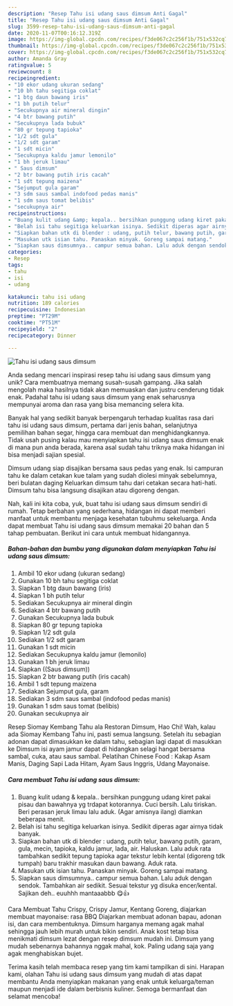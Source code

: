 ```yaml
---
description: "Resep Tahu isi udang saus dimsum Anti Gagal"
title: "Resep Tahu isi udang saus dimsum Anti Gagal"
slug: 3599-resep-tahu-isi-udang-saus-dimsum-anti-gagal
date: 2020-11-07T00:16:12.319Z
image: https://img-global.cpcdn.com/recipes/f3de067c2c256f1b/751x532cq70/tahu-isi-udang-saus-dimsum-foto-resep-utama.jpg
thumbnail: https://img-global.cpcdn.com/recipes/f3de067c2c256f1b/751x532cq70/tahu-isi-udang-saus-dimsum-foto-resep-utama.jpg
cover: https://img-global.cpcdn.com/recipes/f3de067c2c256f1b/751x532cq70/tahu-isi-udang-saus-dimsum-foto-resep-utama.jpg
author: Amanda Gray
ratingvalue: 5
reviewcount: 8
recipeingredient:
- "10 ekor udang ukuran sedang"
- "10 bh tahu segitiga coklat"
- "1 btg daun bawang iris"
- "1 bh putih telur"
- "Secukupnya air mineral dingin"
- "4 btr bawang putih"
- "Secukupnya lada bubuk"
- "80 gr tepung tapioka"
- "1/2 sdt gula"
- "1/2 sdt garam"
- "1 sdt micin"
- "Secukupnya kaldu jamur lemonilo"
- "1 bh jeruk limau"
- " Saus dimsum"
- "2 btr bawang putih iris cacah"
- "1 sdt tepung maizena"
- "Sejumput gula garam"
- "3 sdm saus sambal indofood pedas manis"
- "1 sdm saus tomat belibis"
- "secukupnya air"
recipeinstructions:
- "Buang kulit udang &amp; kepala.. bersihkan punggung udang kiret pakai pisau dan bawahnya yg trdapat kotorannya. Cuci bersih. Lalu tiriskan. Beri perasan jeruk limau lalu aduk. (Agar amisnya ilang) diamkan beberapa menit."
- "Belah isi tahu segitiga keluarkan isinya. Sedikit diperas agar airnya tidak banyak."
- "Siapkan bahan utk di blender : udang, putih telur, bawang putih, garam, gula, mecin, tapioka, kaldu jamur, lada, air. Haluskan. Lalu aduk rata tambahkan sedikit tepung tapioka agar tekstur lebih kental (digoreng tdk tumpah) baru trakhir masukan daun bawang. Aduk rata."
- "Masukan utk isian tahu. Panaskan minyak. Goreng sampai matang."
- "Siapkan saus dimsumnya.. campur semua bahan. Lalu aduk dengan sendok. Tambahkan air sedikit. Sesuai tekstur yg disuka encer/kental. Sajikan deh.. euuhhh mantaaabbb 😋👍"
categories:
- Resep
tags:
- tahu
- isi
- udang

katakunci: tahu isi udang 
nutrition: 189 calories
recipecuisine: Indonesian
preptime: "PT29M"
cooktime: "PT51M"
recipeyield: "2"
recipecategory: Dinner

---
```



![Tahu isi udang saus dimsum](https://img-global.cpcdn.com/recipes/f3de067c2c256f1b/751x532cq70/tahu-isi-udang-saus-dimsum-foto-resep-utama.jpg)

Anda sedang mencari inspirasi resep tahu isi udang saus dimsum yang unik? Cara membuatnya memang susah-susah gampang. Jika salah mengolah maka hasilnya tidak akan memuaskan dan justru cenderung tidak enak. Padahal tahu isi udang saus dimsum yang enak seharusnya mempunyai aroma dan rasa yang bisa memancing selera kita.

Banyak hal yang sedikit banyak berpengaruh terhadap kualitas rasa dari tahu isi udang saus dimsum, pertama dari jenis bahan, selanjutnya pemilihan bahan segar, hingga cara membuat dan menghidangkannya. Tidak usah pusing kalau mau menyiapkan tahu isi udang saus dimsum enak di mana pun anda berada, karena asal sudah tahu triknya maka hidangan ini bisa menjadi sajian spesial.

Dimsum udang siap disajikan bersama saus pedas yang enak. Isi campuran tahu ke dalam cetakan kue talam yang sudah diolesi minyak sebelumnya, beri bulatan daging Keluarkan dimsum tahu dari cetakan secara hati-hati. Dimsum tahu bisa langsung disajikan atau digoreng dengan.


Nah, kali ini kita coba, yuk, buat tahu isi udang saus dimsum sendiri di rumah. Tetap berbahan yang sederhana, hidangan ini dapat memberi manfaat untuk membantu menjaga kesehatan tubuhmu sekeluarga. Anda dapat membuat Tahu isi udang saus dimsum memakai 20 bahan dan 5 tahap pembuatan. Berikut ini cara untuk membuat hidangannya.

<!--inarticleads1-->

##### Bahan-bahan dan bumbu yang digunakan dalam menyiapkan Tahu isi udang saus dimsum:

1. Ambil 10 ekor udang (ukuran sedang)
1. Gunakan 10 bh tahu segitiga coklat
1. Siapkan 1 btg daun bawang (iris)
1. Siapkan 1 bh putih telur
1. Sediakan Secukupnya air mineral dingin
1. Sediakan 4 btr bawang putih
1. Gunakan Secukupnya lada bubuk
1. Siapkan 80 gr tepung tapioka
1. Siapkan 1/2 sdt gula
1. Sediakan 1/2 sdt garam
1. Gunakan 1 sdt micin
1. Sediakan Secukupnya kaldu jamur (lemonilo)
1. Gunakan 1 bh jeruk limau
1. Siapkan  ((Saus dimsum))
1. Siapkan 2 btr bawang putih (iris cacah)
1. Ambil 1 sdt tepung maizena
1. Sediakan Sejumput gula, garam
1. Sediakan 3 sdm saus sambal (indofood pedas manis)
1. Gunakan 1 sdm saus tomat (belibis)
1. Gunakan secukupnya air


Resep Siomay Kembang Tahu ala Restoran Dimsum, Hao Chi! Wah, kalau ada Siomay Kembang Tahu ini, pasti semua langsung. Setelah itu sebagian adonan dapat dimasukkan ke dalam tahu, sebagian lagi dapat di masukkan ke Dimsum isi ayam jamur dapat di hidangkan selagi hangat bersama sambal, cuka, atau saus sambal. Pelatihan Chinese Food : Kakap Asam Manis, Daging Sapi Lada Hitam, Ayam Saus Inggris, Udang Mayonaise. 

<!--inarticleads2-->

##### Cara membuat Tahu isi udang saus dimsum:

1. Buang kulit udang &amp; kepala.. bersihkan punggung udang kiret pakai pisau dan bawahnya yg trdapat kotorannya. Cuci bersih. Lalu tiriskan. Beri perasan jeruk limau lalu aduk. (Agar amisnya ilang) diamkan beberapa menit.
1. Belah isi tahu segitiga keluarkan isinya. Sedikit diperas agar airnya tidak banyak.
1. Siapkan bahan utk di blender : udang, putih telur, bawang putih, garam, gula, mecin, tapioka, kaldu jamur, lada, air. Haluskan. Lalu aduk rata tambahkan sedikit tepung tapioka agar tekstur lebih kental (digoreng tdk tumpah) baru trakhir masukan daun bawang. Aduk rata.
1. Masukan utk isian tahu. Panaskan minyak. Goreng sampai matang.
1. Siapkan saus dimsumnya.. campur semua bahan. Lalu aduk dengan sendok. Tambahkan air sedikit. Sesuai tekstur yg disuka encer/kental. Sajikan deh.. euuhhh mantaaabbb 😋👍


Cara Membuat Tahu Crispy, Crispy Jamur, Kentang Goreng, diajarkan membuat mayonaise: rasa BBQ Diajarkan membuat adonan bapau, adonan isi, dan cara membentuknya. Dimsum harganya memang agak mahal sehingga jauh lebih murah untuk bikin sendiri. Anak kost tetap bisa menikmati dimsum lezat dengan resep dimsum mudah ini. Dimsum yang mudah sebenarnya bahannya nggak mahal, kok. Paling udang saja yang agak menghabiskan bujet. 

Terima kasih telah membaca resep yang tim kami tampilkan di sini. Harapan kami, olahan Tahu isi udang saus dimsum yang mudah di atas dapat membantu Anda menyiapkan makanan yang enak untuk keluarga/teman maupun menjadi ide dalam berbisnis kuliner. Semoga bermanfaat dan selamat mencoba!
